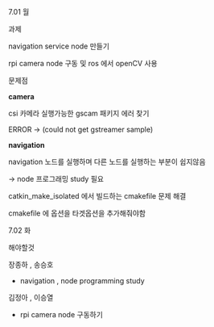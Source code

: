 7.01 월 

과제  

navigation service node 만들기

rpi camera node 구동 및 ros 에서 openCV 사용



문제점

**camera**

csi 카메라 실행가능한 gscam 패키지 에러 찾기

ERROR -> (could not get gstreamer sample)



**navigation**

navigation 노드를 실행하며 다른 노드를 실행하는 부분이 쉽지않음

-> node 프로그래밍 study 필요



catkin_make_isolated 에서 빌드하는 cmakefile 문제 해결

cmakefile 에 옵션을 타겟옵션을 추가해줘야함



7.02 화

해야할것

장종하 , 송승호

- navigation , node programming study

김정아 , 이승열

- rpi camera node 구동하기

